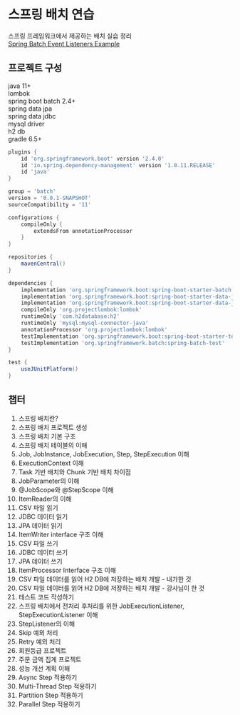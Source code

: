# 스프링 배치 연습

스프링 프레임워크에서 제공하는 배치 실습 정리  
[Spring Batch Event Listeners Example](https://howtodoinjava.com/spring-batch/spring-batch-event-listeners/#skip)

## 프로젝트 구성
java 11+  
lombok  
spring boot batch 2.4+  
spring data jpa  
spring data jdbc  
mysql driver  
h2 db  
gradle 6.5+  

```gradle
plugins {
	id 'org.springframework.boot' version '2.4.0'
	id 'io.spring.dependency-management' version '1.0.11.RELEASE'
	id 'java'
}

group = 'batch'
version = '0.0.1-SNAPSHOT'
sourceCompatibility = '11'

configurations {
	compileOnly {
		extendsFrom annotationProcessor
	}
}

repositories {
	mavenCentral()
}

dependencies {
	implementation 'org.springframework.boot:spring-boot-starter-batch'
	implementation 'org.springframework.boot:spring-boot-starter-data-jdbc'
	implementation 'org.springframework.boot:spring-boot-starter-data-jpa'
	compileOnly 'org.projectlombok:lombok'
	runtimeOnly 'com.h2database:h2'
	runtimeOnly 'mysql:mysql-connector-java'
	annotationProcessor 'org.projectlombok:lombok'
	testImplementation 'org.springframework.boot:spring-boot-starter-test'
	testImplementation 'org.springframework.batch:spring-batch-test'
}

test {
	useJUnitPlatform()
}
```

## 챕터
01. 스프링 배치란?  
02. 스프링 배치 프로젝트 생성  
03. 스프링 배치 기본 구조  
04. 스프링 배치 테이블의 이해  
05. Job, JobInstance, JobExecution, Step, StepExecution 이해  
06. ExecutionContext 이해  
07. Task 기반 배치와 Chunk 기반 배치 차이점  
08. JobParameter의 이해  
09. @JobScope와 @StepScope 이해  
10. ItemReader의 이해  
11. CSV 파일 읽기  
12. JDBC 데이터 읽기  
13. JPA 데이터 읽기  
14. ItemWriter interface 구조 이해  
15. CSV 파일 쓰기  
16. JDBC 데이터 쓰기  
17. JPA 데이터 쓰기  
18. ItemProcessor Interface 구조 이해  
19. CSV 파일 데이터를 읽어 H2 DB에 저장하는 배치 개발 - 내가한 것  
20. CSV 파일 데이터를 읽어 H2 DB에 저장하는 배치 개발 - 강사님이 한 것  
21. 테스트 코드 작성하기  
22. 스프링 배치에서 전처리 후처리를 위한 JobExecutionListener, StepExecutionListener 이해  
23. StepListener의 이해  
24. Skip 예외 처리  
25. Retry 예외 처리  
26. 회원등급 프로젝트  
27. 주문 금액 집계 프로젝트  
28. 성능 개선 계획 이해  
29. Async Step 적용하기  
30. Multi-Thread Step 적용하기  
31. Partition Step 적용하기  
32. Parallel Step 적용하기